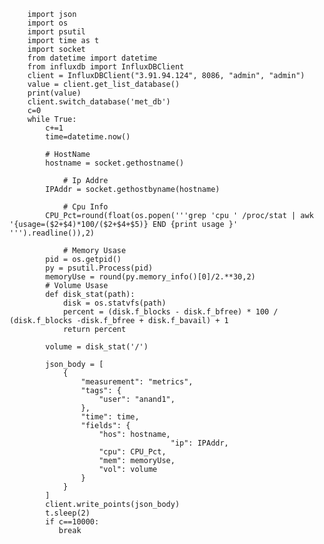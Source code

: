         import json
        import os
        import psutil
        import time as t
        import socket
        from datetime import datetime
        from influxdb import InfluxDBClient
        client = InfluxDBClient("3.91.94.124", 8086, "admin", "admin")
        value = client.get_list_database()
        print(value)
        client.switch_database('met_db')
        c=0
        while True:
            c+=1
            time=datetime.now()

            # HostName
            hostname = socket.gethostname()

                # Ip Addre
            IPAddr = socket.gethostbyname(hostname)

                # Cpu Info
            CPU_Pct=round(float(os.popen('''grep 'cpu ' /proc/stat | awk '{usage=($2+$4)*100/($2+$4+$5)} END {print usage }' ''').readline()),2)

                # Memory Usase
            pid = os.getpid()
            py = psutil.Process(pid)
            memoryUse = round(py.memory_info()[0]/2.**30,2)
            # Volume Usase
            def disk_stat(path):
                disk = os.statvfs(path)
                percent = (disk.f_blocks - disk.f_bfree) * 100 / (disk.f_blocks -disk.f_bfree + disk.f_bavail) + 1
                return percent

            volume = disk_stat('/')

            json_body = [
                {
                    "measurement": "metrics",
                    "tags": {
                        "user": "anand1",
                    },
                    "time": time,
                    "fields": {
                        "hos": hostname,
                                        "ip": IPAddr,
                        "cpu": CPU_Pct,
                        "mem": memoryUse,
                        "vol": volume
                    }
                }
            ]
            client.write_points(json_body)
            t.sleep(2)
            if c==10000:
               break

